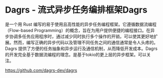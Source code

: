 # Dagrs - 流式异步任务编排框架Dagrs 

是一个用 Rust 编写的易于使用且高性能的异步任务编程框架。它遵循数据流编程（Flow-based Programming）的概念，旨在为用户提供便捷的编程接口。在异步协调多任务应用程序时，通过减少同时执行多个操作的开销，可以使其更好地扩展。然而，编写正确的异步代码以及管理不同任务之间的通信通常是令人头疼的。Dagrs 提供了方便的任务抽象和异步运行及通信机制，从而降低开发成本。Dagrs 的开发完全基于数据流编程的理念。是基于tokio的更上层的异步框架。可以关注。

https://github.com/dagrs-dev/dagrs